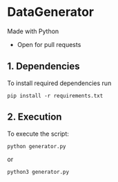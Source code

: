 # DataGenerator

Made with Python

- Open for pull requests

## 1. Dependencies

To install required dependencies run

```
pip install -r requirements.txt
```

## 2. Execution

To execute the script:

```
python generator.py
```
or
```
python3 generator.py
```
